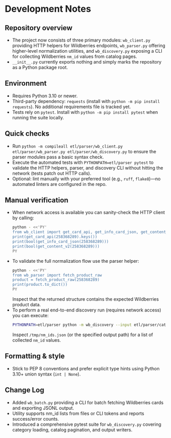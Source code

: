# Development Notes

## Repository overview
- The project now consists of three primary modules: `wb_client.py` providing HTTP helpers for Wildberries endpoints, `wb_parser.py` offering higher-level normalization utilities, and `wb_discovery.py` exposing a CLI for collecting Wildberries `nm_id` values from catalog pages.
- `__init__.py` currently exports nothing and simply marks the repository as a Python package root.

## Environment
- Requires Python 3.10 or newer.
- Third-party dependency: `requests` (install with `python -m pip install requests`). No additional requirements file is tracked yet.
- Tests rely on `pytest`. Install with `python -m pip install pytest` when running the suite locally.

## Quick checks
- Run `python -m compileall etl/parser/wb_client.py etl/parser/wb_parser.py etl/parser/wb_discovery.py` to ensure the parser modules pass a basic syntax check.
- Execute the automated tests with `PYTHONPATH=etl/parser pytest` to validate the HTTP helpers, parser, and discovery CLI without hitting the network (tests patch out HTTP calls).
- Optional: lint manually with your preferred tool (e.g., `ruff`, `flake8`)—no automated linters are configured in the repo.

## Manual verification
- When network access is available you can sanity-check the HTTP client by calling:
  ```bash
  python - <<'PY'
  from wb_client import get_card_api, get_info_card_json, get_content_v2
  print(get_card_api(258368289).keys())
  print(bool(get_info_card_json(258368289)))
  print(bool(get_content_v2(258368289)))
  PY
  ```
- To validate the full normalization flow use the parser helper:
  ```bash
  python - <<'PY'
  from wb_parser import fetch_product_raw
  product = fetch_product_raw(258368289)
  print(product.to_dict())
  PY
  ```
  Inspect that the returned structure contains the expected Wildberries product data.
- To perform a real end-to-end discovery run (requires network access) you can execute:
  ```bash
  PYTHONPATH=etl/parser python -m wb_discovery --input etl/parser/categories.json --cat-id 120602 --pages 1 --output /tmp/nm_ids.json
  ```
  Inspect `/tmp/nm_ids.json` (or the specified output path) for a list of collected `nm_id` values.

## Formatting & style
- Stick to PEP 8 conventions and prefer explicit type hints using Python 3.10+ union syntax (`int | None`).

## Change Log
- Added `wb_batch.py` providing a CLI for batch fetching Wildberries cards and exporting JSONL output.
- Utility supports nm_id lists from files or CLI tokens and reports success/error counts.
- Introduced a comprehensive pytest suite for `wb_discovery.py` covering category loading, catalog pagination, and output writers.
